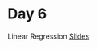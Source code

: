 # Day 6
Linear Regression
[Slides](https://docs.google.com/a/berkeley.edu/presentation/d/10c1cp-ZmqvT9g-aAt6MzgfEItXILHsLYwYHpnVal7IQ/edit?usp=sharing)
